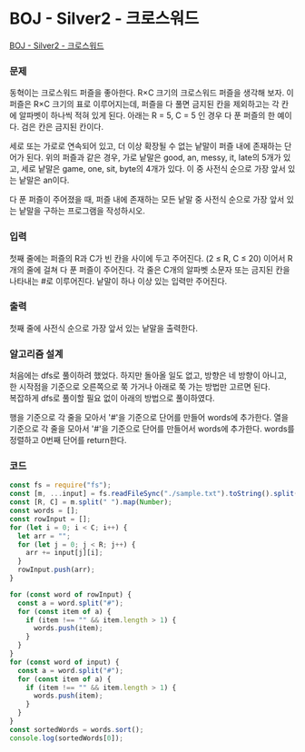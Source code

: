 # BOJ - Silver2 - 크로스워드

[BOJ - Silver2 - 크로스워드](https://www.acmicpc.net/problem/1706)

### 문제

동혁이는 크로스워드 퍼즐을 좋아한다. R×C 크기의 크로스워드 퍼즐을 생각해 보자. 이 퍼즐은 R×C 크기의 표로 이루어지는데, 퍼즐을 다 풀면 금지된 칸을 제외하고는 각 칸에 알파벳이 하나씩 적혀 있게 된다. 아래는 R = 5, C = 5 인 경우 다 푼 퍼즐의 한 예이다. 검은 칸은 금지된 칸이다.

세로 또는 가로로 연속되어 있고, 더 이상 확장될 수 없는 낱말이 퍼즐 내에 존재하는 단어가 된다. 위의 퍼즐과 같은 경우, 가로 낱말은 good, an, messy, it, late의 5개가 있고, 세로 낱말은 game, one, sit, byte의 4개가 있다. 이 중 사전식 순으로 가장 앞서 있는 낱말은 an이다.

다 푼 퍼즐이 주어졌을 때, 퍼즐 내에 존재하는 모든 낱말 중 사전식 순으로 가장 앞서 있는 낱말을 구하는 프로그램을 작성하시오.

### 입력

첫째 줄에는 퍼즐의 R과 C가 빈 칸을 사이에 두고 주어진다. (2 ≤ R, C ≤ 20) 이어서 R개의 줄에 걸쳐 다 푼 퍼즐이 주어진다. 각 줄은 C개의 알파벳 소문자 또는 금지된 칸을 나타내는 #로 이루어진다. 낱말이 하나 이상 있는 입력만 주어진다.

### 출력

첫째 줄에 사전식 순으로 가장 앞서 있는 낱말을 출력한다.

### 알고리즘 설계

처음에는 dfs로 풀이하려 했었다. 하지만 돌아올 일도 없고, 방향은 네 방향이 아니고, 한 시작점을 기준으로 오른쪽으로 쭉 가거나 아래로 쭉 가는 방법만 고르면 된다.  
복잡하게 dfs로 풀이할 필요 없이 아래의 방법으로 풀이하였다.

행을 기준으로 각 줄을 모아서 '#'을 기준으로 단어를 만들어 words에 추가한다.
열을 기준으로 각 줄을 모아서 '#'을 기준으로 단어를 만들어서 words에 추가한다.
words를 정렬하고 0번째 단어를 return한다.

### 코드

```js
const fs = require("fs");
const [m, ...input] = fs.readFileSync("./sample.txt").toString().split("\n");
const [R, C] = m.split(" ").map(Number);
const words = [];
const rowInput = [];
for (let i = 0; i < C; i++) {
  let arr = "";
  for (let j = 0; j < R; j++) {
    arr += input[j][i];
  }
  rowInput.push(arr);
}

for (const word of rowInput) {
  const a = word.split("#");
  for (const item of a) {
    if (item !== "" && item.length > 1) {
      words.push(item);
    }
  }
}
for (const word of input) {
  const a = word.split("#");
  for (const item of a) {
    if (item !== "" && item.length > 1) {
      words.push(item);
    }
  }
}
const sortedWords = words.sort();
console.log(sortedWords[0]);
```
